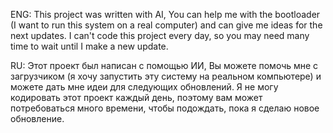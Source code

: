 ENG:
This project was written with AI,
You can help me with the bootloader (I want to run this system on a real computer) and can give me ideas for the next updates.
I can't code this project every day, so you may need many time to wait until I make a new update.

RU:
Этот проект был написан с помощью ИИ,
Вы можете помочь мне с загрузчиком (я хочу запустить эту систему на реальном компьютере) и можете дать мне идеи для следующих обновлений.
Я не могу кодировать этот проект каждый день, поэтому вам может потребоваться много времени, чтобы подождать, пока я сделаю новое обновление.

